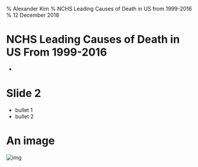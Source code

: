 % Alexander Kim
% NCHS Leading Causes of Death in US from 1999-2016
% 12 December 2018


# NCHS Leading Causes of Death in US From 1999-2016

-  



# Slide 2
- bullet 1
- bullet 2

# An image
![img](https://m.media-amazon.com/images/M/MV5BOWIyOGJiYWMtM2FlYS00OThhLThiZTQtMGE2NjEzM2Y4ZmE0XkEyXkFqcGdeQXVyMjgzNDgyNTE@._V1_UY268_CR147,0,182,268_AL_.jpg)